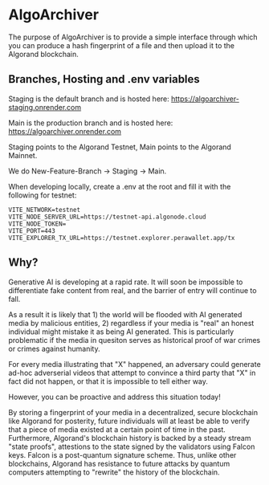 # AlgoArchiver

The purpose of AlgoArchiver is to provide a simple interface through which you can produce a hash fingerprint of a file and then upload it to the Algorand blockchain.

## Branches, Hosting and .env variables

Staging is the default branch and is hosted here: https://algoarchiver-staging.onrender.com

Main is the production branch and is hosted here: https://algoarchiver.onrender.com

Staging points to the Algorand Testnet, Main points to the Algorand Mainnet.

We do New-Feature-Branch -> Staging -> Main.

When developing locally, create a .env at the root and fill it with the following for testnet:

```
VITE_NETWORK=testnet
VITE_NODE_SERVER_URL=https://testnet-api.algonode.cloud
VITE_NODE_TOKEN=
VITE_PORT=443
VITE_EXPLORER_TX_URL=https://testnet.explorer.perawallet.app/tx
```

## Why?

Generative AI is developing at a rapid rate. It will soon be impossible to differentiate fake content from real, and the barrier of entry will continue to fall.

As a result it is likely that 1) the world will be flooded with AI generated media by malicious entities, 2) regardless if your media is "real" an honest individual might mistake it as being AI generated. This is particularly problematic if the media in quesiton serves as historical proof of war crimes or crimes against humanity.

For every media illustrating that "X" happened, an adversary could generate ad-hoc adverserial videos that attempt to convince a third party that "X" in fact did not happen, or that it is impossible to tell either way.

However, you can be proactive and address this situation today!

By storing a fingerprint of your media in a decentralized, secure blockchain like Algorand for posterity, future individuals will at least be able to verify that a piece of media existed at a certain
point of time in the past. Furthermore, Algorand's blockchain history is backed by a steady stream "state proofs", attestions to the state signed by the validators using Falcon keys. Falcon is a post-quantum signature scheme. Thus, unlike other blockchains, Algorand has resistance to future attacks by quantum computers attempting to "rewrite" the history of the blockchain.

```

```
